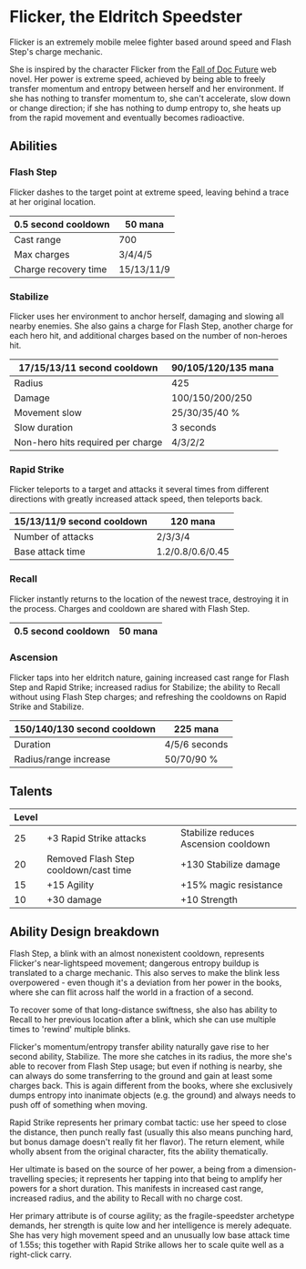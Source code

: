 # Flicker, the Eldritch Speedster

Flicker is an extremely mobile melee fighter based around
speed and Flash Step's charge mechanic.

She is inspired by the character Flicker from the
[Fall of Doc Future](http://docfuture.tumblr.com/post/82363551272/fall-of-doc-future-contents)
web novel. Her power is extreme speed, achieved by being able to
freely transfer momentum and entropy between herself and her
environment. If she has nothing to transfer momentum to, she can't
accelerate, slow down or change direction; if she has nothing to
dump entropy to, she heats up from the rapid movement and eventually
becomes radioactive.

## Abilities

### Flash Step

Flicker dashes to the target point at extreme speed, leaving behind a trace at her original location.

| 0.5 second cooldown | 50 mana     |
|------------|-----|
| Cast range | 700 |
| Max charges | 3/4/4/5 |
| Charge recovery time | 15/13/11/9 |

### Stabilize

Flicker uses her environment to anchor herself, damaging and slowing all
nearby enemies. She also gains a charge for Flash Step, another charge for
each hero hit, and additional charges based on the number of non-heroes hit.

| 17/15/13/11 second cooldown | 90/105/120/135 mana |
|-----------------------------|---------------------|
| Radius | 425 |
| Damage | 100/150/200/250 |
| Movement slow | 25/30/35/40 %|
| Slow duration | 3 seconds |
| Non-hero hits required per charge | 4/3/2/2 |

### Rapid Strike

Flicker teleports to a target and attacks it several times from different
directions with greatly increased attack speed, then teleports back.

| 15/13/11/9 second cooldown | 120 mana |
|----|---|
| Number of attacks | 2/3/3/4 |
| Base attack time | 1.2/0.8/0.6/0.45 |

### Recall

Flicker instantly returns to the location of the newest trace, destroying
it in the process. Charges and cooldown are shared with Flash Step.

|0.5 second cooldown | 50 mana|
|---|---|

### Ascension

Flicker taps into her eldritch nature, gaining increased cast range for
Flash Step and Rapid Strike; increased radius for Stabilize; the ability
to Recall without using Flash Step charges; and refreshing the cooldowns
on Rapid Strike and Stabilize.

| 150/140/130 second cooldown | 225 mana |
|------|-----|
| Duration | 4/5/6 seconds|
| Radius/range increase | 50/70/90 % |


## Talents

| Level | | |
|---|---|---|
| 25 | +3 Rapid Strike attacks | Stabilize reduces Ascension cooldown |
| 20 | Removed Flash Step cooldown/cast time | +130 Stabilize damage |
| 15 | +15 Agility | +15% magic resistance |
| 10 | +30 damage | +10 Strength |

## Ability Design breakdown

Flash Step, a blink with an almost nonexistent cooldown, represents
Flicker's near-lightspeed movement; dangerous entropy buildup is
translated to a charge mechanic. This also serves to make the blink less
overpowered - even though it's a deviation from her power in the
books, where she can flit across half the world in a fraction of a second.

To recover some of that long-distance swiftness, she also has ability to
Recall to her previous location after a blink, which she can use multiple
times to 'rewind' multiple blinks.

Flicker's momentum/entropy transfer ability naturally gave rise to her
second ability, Stabilize. The more she catches in its radius, the more
she's able to recover from Flash Step usage; but even if nothing is nearby,
she can always do some transferring to the ground and gain at least some
charges back. This is again different from the books, where she exclusively
dumps entropy into inanimate objects (e.g. the ground) and always needs to
push off of something when moving.

Rapid Strike represents her primary combat tactic: use her speed to close
the distance, then punch really fast (usually this also means
punching hard, but bonus damage doesn't really fit her flavor). The return
element, while wholly absent from the original character, fits the ability
thematically.

Her ultimate is based on the source of her power, a being from a
dimension-travelling species; it represents her tapping into that being
to amplify her powers for a short duration. This manifests in increased
cast range, increased radius, and the ability to Recall with no charge cost.

Her primary attribute is of course agility; as the fragile-speedster
archetype demands, her strength is quite low and her intelligence is merely
adequate. She has very high movement speed and an unusually low base attack
time of 1.55s; this together with Rapid Strike allows her to scale quite
well as a right-click carry.